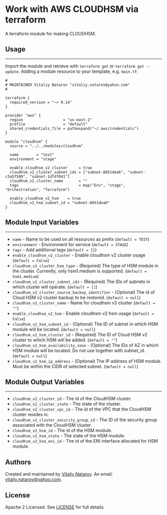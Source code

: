 # Work with AWS CLOUDHSM via terraform

A terraform module for making CLOUDHSM.


## Usage
----------------------
Import the module and retrieve with ```terraform get``` or ```terraform get --update```. Adding a module resource to your template, e.g. `main.tf`:

```
#
# MAINTAINER Vitaliy Natarov "vitaliy.natarov@yahoo.com"
#

terraform {
  required_version = "~> 0.14"
}

provider "aws" {
  region                  = "us-east-1"
  profile                 = "default"
  shared_credentials_file = pathexpand("~/.aws/credentials")
}

module "cloudhsm" {
  source = "../../modules/cloudhsm"

  name        = "test"
  environment = "stage"

  enable_cloudhsm_v2_cluster     = true
  cloudhsm_v2_cluster_subnet_ids = ["subnet-8851dea6", "subnet-c3a5f589", "subnet-1d7df041"]
  cloudhsm_v2_cluster_name       = ""
  tags                           = map("Env", "stage", "Orchestration", "Terraform")

  enable_cloudhsm_v2_hsm    = true
  cloudhsm_v2_hsm_subnet_id = "subnet-8851dea6"
}
```

## Module Input Variables
----------------------
- `name` - Name to be used on all resources as prefix (`default = TEST`)
- `environment` - Environment for service (`default = STAGE`)
- `tags` - Add additional tags (`default = {}`)
- `enable_cloudhsm_v2_cluster` - Enable cloudhsm v2 cluster usage (`default = False`)
- `cloudhsm_v2_cluster_hsm_type` - (Required) The type of HSM module in the cluster. Currently, only hsm1.medium is supported. (`default = hsm1.medium`)
- `cloudhsm_v2_cluster_subnet_ids` - (Required) The IDs of subnets in which cluster will operate. (`default = []`)
- `cloudhsm_v2_cluster_source_backup_identifier` - (Optional) The id of Cloud HSM v2 cluster backup to be restored. (`default = null`)
- `cloudhsm_v2_cluster_name` - Name for cloudhsm v2 cluster (`default = ""`)
- `enable_cloudhsm_v2_hsm` - Enable cloudhsm v2 hsm usage (`default = False`)
- `cloudhsm_v2_hsm_subnet_id` - (Optional) The ID of subnet in which HSM module will be located. (`default = null`)
- `cloudhsm_v2_hsm_cluster_id` - (Required) The ID of Cloud HSM v2 cluster to which HSM will be added. (`default = ""`)
- `cloudhsm_v2_hsm_availability_zone` - (Optional) The IDs of AZ in which HSM module will be located. Do not use together with subnet_id. (`default = null`)
- `cloudhsm_v2_hsm_ip_address` - (Optional) The IP address of HSM module. Must be within the CIDR of selected subnet. (`default = null`)

## Module Output Variables
----------------------
- `cloudhsm_v2_cluster_id` - The id of the CloudHSM cluster.
- `cloudhsm_v2_cluster_state` - The state of the cluster.
- `cloudhsm_v2_cluster_vpc_id` - The id of the VPC that the CloudHSM cluster resides in.
- `cloudhsm_v2_cluster_security_group_id` - The ID of the security group associated with the CloudHSM cluster.
- `cloudhsm_v2_hsm_id` - The id of the HSM module.
- `cloudhsm_v2_hsm_state` - The state of the HSM module.
- `cloudhsm_v2_hsm_eni_id` - The id of the ENI interface allocated for HSM module.


## Authors

Created and maintained by [Vitaliy Natarov](https://github.com/SebastianUA). An email: [vitaliy.natarov@yahoo.com](vitaliy.natarov@yahoo.com).

## License

Apache 2 Licensed. See [LICENSE](https://github.com/SebastianUA/terraform/blob/master/LICENSE) for full details.
